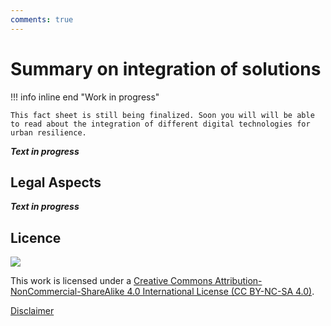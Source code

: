 ```yaml
---
comments: true
---
```


# Summary on integration of solutions

!!! info inline end "Work in progress"

    This fact sheet is still being finalized. Soon you will will be able to read about the integration of different digital technologies for urban resilience. 

***Text in progress***

## Legal Aspects

***Text in progress***

## Licence
![](https://i.creativecommons.org/l/by-nc-sa/4.0/88x31.png)

This work is licensed under a [Creative Commons Attribution-NonCommercial-ShareAlike 4.0 International License (CC BY-NC-SA 4.0)](https://creativecommons.org/licenses/by-nc-sa/4.0/).

[Disclaimer](d4dtools/docs/disclaimer.md)
